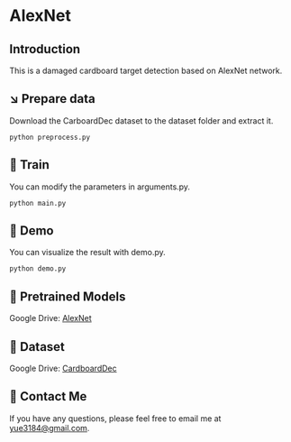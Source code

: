 # AlexNet

## Introduction
This is a damaged cardboard target detection based on AlexNet network.

## :arrow_lower_right: Prepare data
Download the CarboardDec dataset to the dataset folder and extract it.
```
python preprocess.py
```
## 🚀 Train
You can modify the parameters in arguments.py.
```
python main.py
```
## :white_square_button: Demo
You can visualize the result with demo.py.
```
python demo.py
```

## :pushpin: Pretrained Models
Google Drive: [AlexNet](https://drive.google.com/file/d/1lx1JwOfBZkPKO45KmhCR3GA2fyLsGv6P/view?usp=drive_link)

## :pushpin: Dataset
Google Drive: [CardboardDec](https://drive.google.com/file/d/1HkzxTHzUURc7MgWnqgKGpxL3MvoY2K3p/view?usp=drive_link)

## 👀 Contact Me
If you have any questions, please feel free to email me at [yue3184@gmail.com](yue3184@gmail.com).
